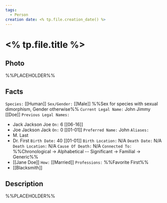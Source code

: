 ```yaml
---
tags:
  - Person
creation date: <% tp.file.creation_date() %>
---
```

# <% tp.file.title %>

## Photo

%%PLACEHOLDER%%

## Facts

`Species:` [[Human]]
`Sex/Gender:` [[Male]] %%Sex for species with sexual dimorphism, Gender otherwise%%
`Current Legal Name:` John Jimmy [[Doe]]
`Previous Legal Names:`
- Jack Jackson Joe `On:` 6 [[06-16]]
- Joe Jackson Jack `On:` 0 [[01-01]]
`Preferred Name:` John
`Aliases:`
- M. Last
- Dr. First
`Birth Date:` 40 [[01-01]]
`Birth Location:` N/A
`Death Date:` N/A
`Death Location:` N/A
`Cause Of Death:` N/A
`Connected To:` %%Chronological -> Alphabetical -- Significant -> Familial -> Generic%%
- [[Jane Doe]] `How:` [[Married]]
`Professions:` %%Favorite First%%
- [[Blacksmith]]

## Description

%%PLACEHOLDER%%
